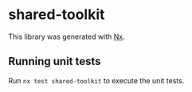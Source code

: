 # shared-toolkit

This library was generated with [Nx](https://nx.dev).

## Running unit tests

Run `nx test shared-toolkit` to execute the unit tests.
